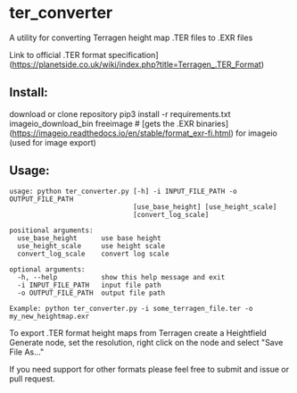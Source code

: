 # ter_converter
A utility for converting Terragen height map .TER files to .EXR files

Link to official .TER format specification](https://planetside.co.uk/wiki/index.php?title=Terragen_.TER_Format)

## Install:


download or clone repository 
pip3 install -r requirements.txt
imageio_download_bin freeimage # [gets the .EXR binaries] (https://imageio.readthedocs.io/en/stable/format_exr-fi.html) for imageio (used for image export)

## Usage:
```
usage: python ter_converter.py [-h] -i INPUT_FILE_PATH -o OUTPUT_FILE_PATH
                               [use_base_height] [use_height_scale]
                               [convert_log_scale]

positional arguments:
  use_base_height      use base height
  use_height_scale     use height scale
  convert_log_scale    convert log scale

optional arguments:
  -h, --help           show this help message and exit
  -i INPUT_FILE_PATH   input file path
  -o OUTPUT_FILE_PATH  output file path
  
Example: python ter_converter.py -i some_terragen_file.ter -o my_new_heightmap.exr
```

To export .TER format height maps from Terragen create a Heightfield Generate node, set the resolution, right click on the node and select "Save File As..."  

If you need support for other formats please feel free to submit and issue or pull request.
